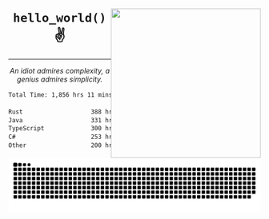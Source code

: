 <div text-align="center">
    <img src="https://i.imgur.com/h1q15Kt.gife" align="right" width="299" height="299">
    <h1 align="center"><code>hello_world()</code> ✌️</h1>
    <hr>
    <p align="center"><i>An idiot admires complexity, a genius admires simplicity.</i></p>
</div>

<!--START_SECTION:waka-->

```txt
Total Time: 1,856 hrs 11 mins

Rust                   388 hrs 9 mins  ████▓░░░░░░░░░░░░░░░░░░░░   18.87 %
Java                   331 hrs 40 mins ████░░░░░░░░░░░░░░░░░░░░░   16.12 %
TypeScript             300 hrs 1 min   ███▓░░░░░░░░░░░░░░░░░░░░░   14.59 %
C#                     253 hrs 12 mins ███░░░░░░░░░░░░░░░░░░░░░░   12.31 %
Other                  200 hrs 52 mins ██▒░░░░░░░░░░░░░░░░░░░░░░   09.76 %
```

<!--END_SECTION:waka-->

<picture>
  <source media="(prefers-color-scheme: dark)" srcset="https://raw.githubusercontent.com/Somfic/Somfic/main/github-contribution-grid-snake-dark.svg">
  <source media="(prefers-color-scheme: light)" srcset="https://raw.githubusercontent.com/Somfic/Somfic/main/github-contribution-grid-snake.svg">
  <img alt="github contribution grid snake animation" src="https://raw.githubusercontent.com/Somfic/Somfic/main/github-contribution-grid-snake.svg">
</picture>
